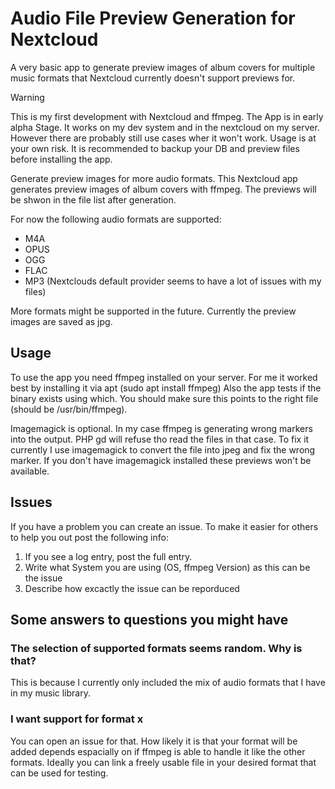 # Audio File Preview Generation for Nextcloud

A very basic app to generate preview images of album covers for multiple music formats that Nextcloud currently doesn't support previews for.

> [!WARNING]
> This is my first development with Nextcloud and ffmpeg. The App is in early alpha Stage. It works on my dev system and in the nextcloud on my server. However there are probably still use cases wher it won't work.
> Usage is at your own risk. It is recommended to backup your DB and preview files before installing the app.


Generate preview images for more audio formats. This Nextcloud app generates preview images of album covers with ffmpeg. The previews will be shwon in the file list after generation.

For now the following audio formats are supported:
 - M4A
 - OPUS
 - OGG
 - FLAC
 - MP3 (Nextclouds default provider seems to have a lot of issues with my files)

More formats might be supported in the future.
Currently the preview images are saved as jpg.

## Usage

To use the app you need ffmpeg installed on your server. For me it worked best by installing it via apt (sudo apt install ffmpeg)
Also the app tests if the binary exists using which. You should make sure this points to the right file (should be /usr/bin/ffmpeg).

Imagemagick is optional. In my case ffmpeg is generating wrong markers into the output. PHP gd will refuse tho read the files in that case. To fix it currently I use imagemagick to convert the file into jpeg and fix the wrong marker. If you don't have imagemagick installed these previews won't be available.

## Issues

If you have a problem you can create an issue. To make it easier for others to help you out post the following info:
 1. If you see a log entry, post the full entry.
 2. Write what System you are using (OS, ffmpeg Version) as this can be the issue
 3. Describe how excactly the issue can be reporduced

## Some answers to questions you might have

### The selection of supported formats seems random. Why is that?

  This is because I currently only included the mix of audio formats that I have in my music library.
  
### I want support for format x
 
 You can open an issue for that. How likely it is that your format will be added depends espacially on if ffmpeg is able to handle it like the other formats.
 Ideally you can link a freely usable file in your desired format that can be used for testing.